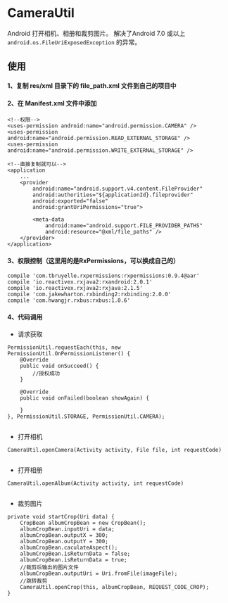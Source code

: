 # CameraUtil
Android 打开相机、相册和裁剪图片。
解决了Android 7.0 或以上 `android.os.FileUriExposedException` 的异常。

## 使用
#### 1、复制 res/xml 目录下的 file_path.xml 文件到自己的项目中
#### 2、在 Manifest.xml 文件中添加
	
```
<!--权限-->
<uses-permission android:name="android.permission.CAMERA" />
<uses-permission android:name="android.permission.READ_EXTERNAL_STORAGE" />
<uses-permission android:name="android.permission.WRITE_EXTERNAL_STORAGE" />

<!--直接复制就可以-->
<application
	...
	<provider
	    android:name="android.support.v4.content.FileProvider"
	    android:authorities="${applicationId}.fileprovider"
	    android:exported="false"
	    android:grantUriPermissions="true">
	
	    <meta-data
	        android:name="android.support.FILE_PROVIDER_PATHS"
	        android:resource="@xml/file_paths" />
	</provider>
</application>

```

#### 3、权限控制（这里用的是RxPermissions，可以换成自己的）

```
compile 'com.tbruyelle.rxpermissions:rxpermissions:0.9.4@aar'
compile 'io.reactivex.rxjava2:rxandroid:2.0.1'
compile 'io.reactivex.rxjava2:rxjava:2.1.5'
compile 'com.jakewharton.rxbinding2:rxbinding:2.0.0'
compile 'com.hwangjr.rxbus:rxbus:1.0.6'

```

#### 4、代码调用
- 请求获取

```
PermissionUtil.requestEach(this, new PermissionUtil.OnPermissionListener() {
    @Override
    public void onSucceed() {
        //授权成功
    }
	
    @Override
    public void onFailed(boolean showAgain) {
	
    }
}, PermissionUtil.STORAGE, PermissionUtil.CAMERA);
	
```
	
- 打开相机

```
CameraUtil.openCamera(Activity activity, File file, int requestCode)
	
```
	
- 打开相册

```
CameraUtil.openAlbum(Activity activity, int requestCode)
	
```
	
- 裁剪图片

```
private void startCrop(Uri data) {
    CropBean albumCropBean = new CropBean();
    albumCropBean.inputUri = data;
    albumCropBean.outputX = 300;
    albumCropBean.outputY = 300;
    albumCropBean.caculateAspect();
    albumCropBean.isReturnData = false;
    albumCropBean.isReturnData = true;
    //裁剪后输出的图片文件
    albumCropBean.outputUri = Uri.fromFile(imageFile);
    //跳转裁剪
    CameraUtil.openCrop(this, albumCropBean, REQUEST_CODE_CROP);
}
	
```

